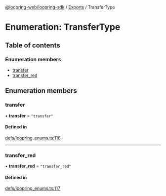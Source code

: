 [@loopring-web/loopring-sdk](../README.md) / [Exports](../modules.md) / TransferType

# Enumeration: TransferType

## Table of contents

### Enumeration members

- [transfer](TransferType.md#transfer)
- [transfer\_red](TransferType.md#transfer_red)

## Enumeration members

### transfer

• **transfer** = `"transfer"`

#### Defined in

[defs/loopring_enums.ts:116](https://github.com/Loopring/loopring_sdk/blob/5861d10/src/defs/loopring_enums.ts#L116)

___

### transfer\_red

• **transfer\_red** = `"transfer_red"`

#### Defined in

[defs/loopring_enums.ts:117](https://github.com/Loopring/loopring_sdk/blob/5861d10/src/defs/loopring_enums.ts#L117)

